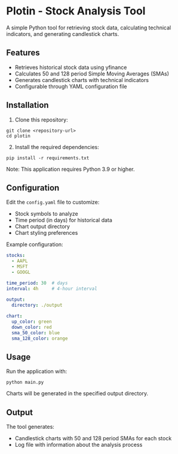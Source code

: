 # Plotin - Stock Analysis Tool

A simple Python tool for retrieving stock data, calculating technical indicators, and generating candlestick charts.

## Features

- Retrieves historical stock data using yfinance
- Calculates 50 and 128 period Simple Moving Averages (SMAs)
- Generates candlestick charts with technical indicators
- Configurable through YAML configuration file

## Installation

1. Clone this repository:
```
git clone <repository-url>
cd plotin
```

2. Install the required dependencies:
```
pip install -r requirements.txt
```

Note: This application requires Python 3.9 or higher.

## Configuration

Edit the `config.yaml` file to customize:

- Stock symbols to analyze
- Time period (in days) for historical data
- Chart output directory
- Chart styling preferences

Example configuration:
```yaml
stocks:
  - AAPL
  - MSFT
  - GOOGL

time_period: 30  # days
interval: 4h     # 4-hour interval

output:
  directory: ./output
  
chart:
  up_color: green
  down_color: red
  sma_50_color: blue
  sma_128_color: orange
```

## Usage

Run the application with:

```
python main.py
```

Charts will be generated in the specified output directory.

## Output

The tool generates:
- Candlestick charts with 50 and 128 period SMAs for each stock
- Log file with information about the analysis process 